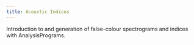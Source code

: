 ```yaml
---
title: Acoustic Indices
---
```


Introduction to and generation of false-colour spectrograms and indices with AnalysisPrograms.
